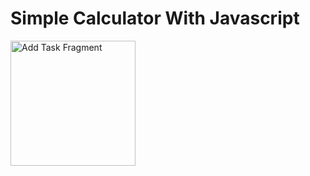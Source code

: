 # Simple Calculator With Javascript

<img src="Pictures/1.JPG" alt="Add Task Fragment" style="width:200px;"/>
